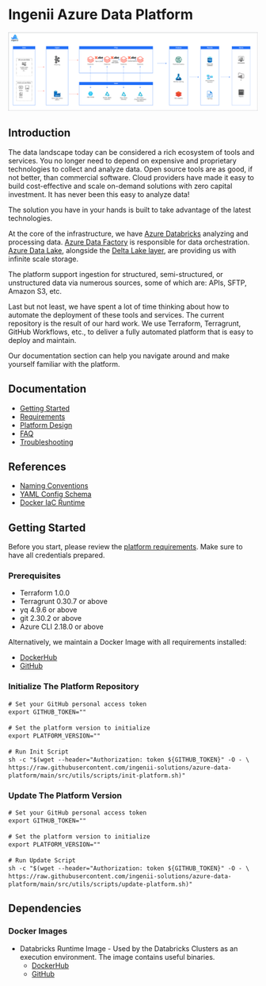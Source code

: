 # Ingenii Azure Data Platform

![Ingenii Azure Data Platform](./docs/user/assets/adp_design_overview.png)

## Introduction

The data landscape today can be considered a rich ecosystem of tools and services. You no longer need to depend on expensive and proprietary technologies to collect and analyze data. Open source tools are as good, if not better, than commercial software. Cloud providers have made it easy to build cost-effective and scale on-demand solutions with zero capital investment. It has never been this easy to analyze data!

The solution you have in your hands is built to take advantage of the latest technologies.

At the core of the infrastructure, we have [Azure Databricks](https://docs.microsoft.com/en-us/azure/databricks/scenarios/what-is-azure-databricks) analyzing and processing data.
[Azure Data Factory](https://azure.microsoft.com/en-us/services/data-factory/) is responsible for data orchestration. [Azure Data Lake](https://azure.microsoft.com/en-us/solutions/data-lake/), alongside the [Delta Lake layer](https://delta.io), are providing us with infinite scale storage.

The platform support ingestion for structured, semi-structured, or unstructured data via numerous sources, some of which are: APIs, SFTP, Amazon S3, etc.

Last but not least, we have spent a lot of time thinking about how to automate the deployment of these tools and services. The current repository is the result of our hard work. We use Terraform, Terragrunt, GitHub Workflows, etc., to deliver a fully automated platform that is easy to deploy and maintain.

Our documentation section can help you navigate around and make yourself familiar with the platform.

## Documentation

- [Getting Started](#getting-started)
- [Requirements](./docs/platform_requirements.md)
- [Platform Design](./docs/platform_design.md)
- [FAQ](./docs/faq.md)
- [Troubleshooting](./docs/troubleshooting.md)

## References

- [Naming Conventions](./docs/naming_conventions.md)
- [YAML Config Schema](./docs/yaml_config_schema.md)
- [Docker IaC Runtime](./src/docker-images/runtime/README.md)

## Getting Started

Before you start, please review the [platform requirements](./docs/platform_requirements.md). Make sure to have all credentials prepared.

### Prerequisites

- Terraform 1.0.0
- Terragrunt 0.30.7 or above
- yq 4.9.6 or above
- git 2.30.2 or above
- Azure CLI 2.18.0 or above

Alternatively, we maintain a Docker Image with all requirements installed:

- [DockerHub](https://hub.docker.com/r/ingeniisolutions/terraform-runtime)
- [GitHub](https://github.com/ingenii-solutions/terraform-runtime)

### Initialize The Platform Repository

```shell
# Set your GitHub personal access token
export GITHUB_TOKEN=""

# Set the platform version to initialize
export PLATFORM_VERSION=""

# Run Init Script
sh -c "$(wget --header="Authorization: token ${GITHUB_TOKEN}" -O - \
https://raw.githubusercontent.com/ingenii-solutions/azure-data-platform/main/src/utils/scripts/init-platform.sh)"
```

### Update The Platform Version

```shell
# Set your GitHub personal access token
export GITHUB_TOKEN=""

# Set the platform version to initialize
export PLATFORM_VERSION=""

# Run Update Script
sh -c "$(wget --header="Authorization: token ${GITHUB_TOKEN}" -O - \
https://raw.githubusercontent.com/ingenii-solutions/azure-data-platform/main/src/utils/scripts/update-platform.sh)"
```

## Dependencies

### Docker Images

- Databricks Runtime Image - Used by the Databricks Clusters as an execution environment. The image contains useful binaries.
  - [DockerHub](https://hub.docker.com/r/ingeniisolutions/data-platform-databricks-runtime)
  - [GitHub](https://github.com/ingenii-solutions/data-platform-databricks-runtime)
